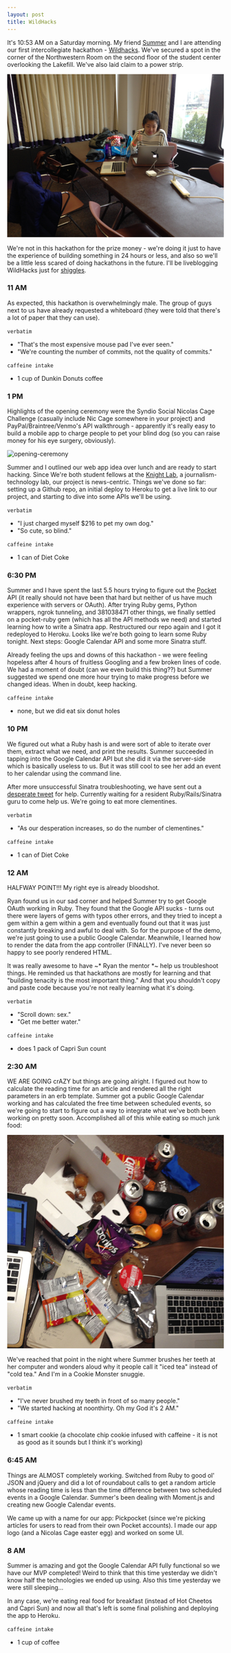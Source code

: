 ```yaml
---
layout: post
title: WildHacks
---
```


It's 10:53 AM on a Saturday morning. My friend [Summer](https://twitter.com/suymilk) and I are attending our first intercollegiate hackathon - [Wildhacks](http://wildhacks.org). We've secured a spot in the corner of the Northwestern Room on the second floor of the student center overlooking the Lakefill. We've also laid claim to a power strip.

![wildhacks-corner](../images/wildhacks-corner.jpg)

We're not in this hackathon for the prize money - we're doing it just to have the experience of building something in 24 hours or less, and also so we'll be a little less scared of doing hackathons in the future. I'll be liveblogging WildHacks just for [shiggles](http://www.urbandictionary.com/define.php?term=shiggles).

### 11 AM
As expected, this hackathon is overwhelmingly male. The group of guys next to us have already requested a whiteboard (they were told that there's a lot of paper that they can use).

`verbatim`

+ "That's the most expensive mouse pad I've ever seen."
+ "We're counting the number of commits, not the quality of commits."

`caffeine intake`

+ 1 cup of Dunkin Donuts coffee

### 1 PM
Highlights of the opening ceremony were the Syndio Social Nicolas Cage Challenge (casually include Nic Cage somewhere in your project) and PayPal/Braintree/Venmo's API walkthrough - apparently it's really easy to build a mobile app to charge people to pet your blind dog (so you can raise money for his eye surgery, obviously).

![opening-ceremony](http://i.imgur.com/cXhJnFi.jpg)

Summer and I outlined our web app idea over lunch and are ready to start hacking. Since We're both student fellows at the [Knight Lab](http://knightlab.northwestern.edu), a journalism-technology lab, our project is news-centric. Things we've done so far: setting up a Github repo, an initial deploy to Heroku to get a live link to our project, and starting to dive into some APIs we'll be using.

`verbatim`

+ "I just charged myself $216 to pet my own dog."
+ "So cute, so blind."

`caffeine intake`

+ 1 can of Diet Coke

### 6:30 PM
Summer and I have spent the last 5.5 hours trying to figure out the [Pocket](http://getpocket.com) API (it really should not have been that hard but neither of us have much experience with servers or OAuth). After trying Ruby gems, Python wrappers, ngrok tunneling, and 381038471 other things, we finally settled on a pocket-ruby gem (which has all the API methods we need) and started learning how to write a Sinatra app. Restructured our repo again and I got it redeployed to Heroku. Looks like we're both going to learn some Ruby tonight. Next steps: Google Calendar API and some more Sinatra stuff.

Already feeling the ups and downs of this hackathon - we were feeling hopeless after 4 hours of fruitless Googling and a few broken lines of code. We had a moment of doubt (can we even build this thing??) but Summer suggested we spend one more hour trying to make progress before we changed ideas. When in doubt, keep hacking.

`caffeine intake`

+ none, but we did eat six donut holes

### 10 PM
We figured out what a Ruby hash is and were sort of able to iterate over them, extract what we need, and print the results. Summer succeeded in tapping into the Google Calendar API but she did it via the server-side which is basically useless to us. But it was still cool to see her add an event to her calendar using the command line.

After more unsuccessful Sinatra troubleshooting, we have sent out a [desperate tweet](https://twitter.com/suymilk/status/536368607039864833) for help. Currently waiting for a resident Ruby/Rails/Sinatra guru to come help us. We're going to eat more clementines.

`verbatim`

+ "As our desperation increases, so do the number of clementines."

`caffeine intake`

+ 1 can of Diet Coke

### 12 AM
HALFWAY POINT!!! My right eye is already bloodshot.

Ryan found us in our sad corner and helped Summer try to get Google OAuth working in Ruby. They found that the Google API sucks - turns out there were layers of gems with typos other errors, and they tried to incept a gem within a gem within a gem and eventually found out that it was just constantly breaking and awful to deal with. So for the purpose of the demo, we're just going to use a public Google Calendar. Meanwhile, I learned how to render the data from the app controller (FINALLY). I've never been so happy to see poorly rendered HTML.

It was really awesome to have ~* Ryan the mentor *~ help us troubleshoot things. He reminded us that hackathons are mostly for learning and that "building tenacity is the most important thing." And that you shouldn't copy and paste code because you're not really learning what it's doing.

`verbatim`

+ "Scroll down: sex."
+ "Get me better water."

`caffeine intake`

+ does 1 pack of Capri Sun count

### 2:30 AM
WE ARE GOING crAZY but things are going alright. I figured out how to calculate the reading time for an article and rendered all the right parameters in an erb template. Summer got a public Google Calendar working and has calculated the free time between scheduled events, so we're going to start to figure out a way to integrate what we've both been working on pretty soon. Accomplished all of this while eating so much junk food:

![junkfood](../images/junkfood.jpg)

We've reached that point in the night where Summer brushes her teeth at her computer and wonders aloud why it people call it "iced tea" instead of "cold tea." And I'm in a Cookie Monster snuggie.

`verbatim`

+ "I've never brushed my teeth in front of so many people."
+ "We started hacking at noonthirty. Oh my God it's 2 AM."

`caffeine intake`

+ 1 smart cookie (a chocolate chip cookie infused with caffeine - it is not as good as it sounds but I think it's working)

### 6:45 AM
Things are ALMOST completely working. Switched from Ruby to good ol' JSON and jQuery and did a lot of roundabout calls to get a random article whose reading time is less than the time difference between two scheduled events in a Google Calendar. Summer's been dealing with Moment.js and creating new Google Calendar events.

We came up with a name for our app: Pickpocket (since we're picking articles for users to read from their own Pocket accounts). I made our app logo (and a Nicolas Cage easter egg) and worked on some UI.

### 8 AM
Summer is amazing and got the Google Calendar API fully functional so we have our MVP completed! Weird to think that this time yesterday we didn't know half the technologies we ended up using. Also this time yesterday we were still sleeping...

In any case, we're eating real food for breakfast (instead of Hot Cheetos and Capri Sun) and now all that's left is some final polishing and deploying the app to Heroku.

`caffeine intake`

+ 1 cup of coffee